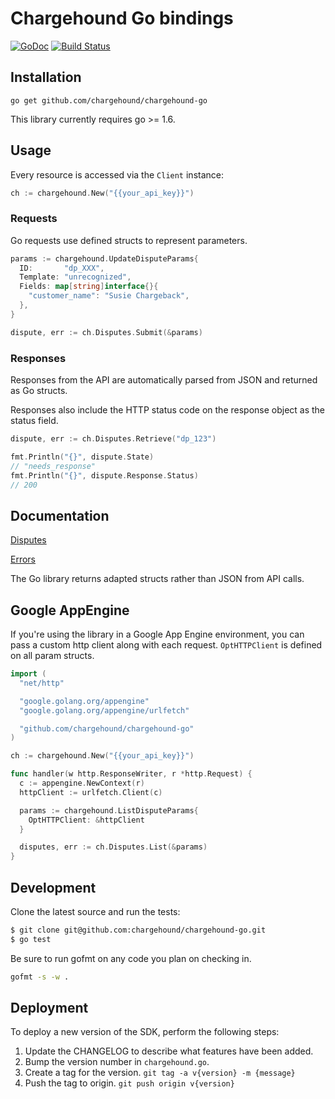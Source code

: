 # Chargehound Go bindings 
[![GoDoc](http://img.shields.io/badge/godoc-reference-blue.svg)](http://godoc.org/github.com/chargehound/chargehound-go) [![Build Status](https://travis-ci.org/chargehound/chargehound-go.svg?branch=master)](https://travis-ci.org/chargehound/chargehound-go)

## Installation

`go get github.com/chargehound/chargehound-go`

This library currently requires go >= 1.6.

## Usage

Every resource is accessed via the `Client` instance:

```go
ch := chargehound.New("{{your_api_key}}")
```

### Requests

Go requests use defined structs to represent parameters.

```go
params := chargehound.UpdateDisputeParams{
  ID:       "dp_XXX",
  Template: "unrecognized",
  Fields: map[string]interface{}{
    "customer_name": "Susie Chargeback",
  },
}

dispute, err := ch.Disputes.Submit(&params)
```

### Responses

Responses from the API are automatically parsed from JSON and returned as Go structs.

Responses also include the HTTP status code on the response object as the status field.

```go
dispute, err := ch.Disputes.Retrieve("dp_123")

fmt.Println("{}", dispute.State)
// "needs_response"
fmt.Println("{}", dispute.Response.Status)
// 200
```

## Documentation

[Disputes](https://www.chargehound.com/docs/api/index.html?go#disputes)

[Errors](https://www.chargehound.com/docs/api/index.html?go#errors)

The Go library returns adapted structs rather than JSON from API calls.

## Google AppEngine

If you're using the library in a Google App Engine environment, you can pass a custom http client along with each request. `OptHTTPClient` is defined on all param structs.

```go
import (
  "net/http"

  "google.golang.org/appengine"
  "google.golang.org/appengine/urlfetch"

  "github.com/chargehound/chargehound-go"
)

ch := chargehound.New("{{your_api_key}}")

func handler(w http.ResponseWriter, r *http.Request) {
  c := appengine.NewContext(r)
  httpClient := urlfetch.Client(c)

  params := chargehound.ListDisputeParams{
    OptHTTPClient: &httpClient
  }

  disputes, err := ch.Disputes.List(&params)
}
```

## Development

Clone the latest source and run the tests:

```bash
$ git clone git@github.com:chargehound/chargehound-go.git
$ go test
```

Be sure to run gofmt on any code you plan on checking in.

```bash
gofmt -s -w .
```

## Deployment

To deploy a new version of the SDK, perform the following steps:

 1. Update the CHANGELOG to describe what features have been added.
 2. Bump the version number in `chargehound.go`.
 3. Create a tag for the version.
   ```git tag -a v{version} -m {message}```
 4. Push the tag to origin.
   ```git push origin v{version}```
